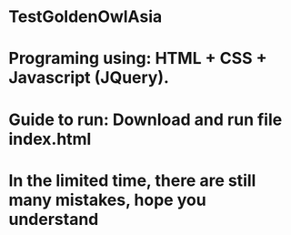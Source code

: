 # TestGoldenOwlAsia
# Programing using: HTML + CSS + Javascript (JQuery).
# Guide to run: Download and run file index.html
# In the limited time, there are still many mistakes, hope you understand
